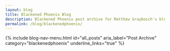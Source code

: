 ```yaml
---
layout: blog
title: Blackened Phoenix Blog
description: Blackened Phoenix post archive for Matthew Graybosch's blog.
permalink: /blog/blackenedphoenix/
---
```


{% include blog-nav-menu.html id="all_posts" aria_label="Post Archive" category="blackenedphoenix" underline_links="true" %}